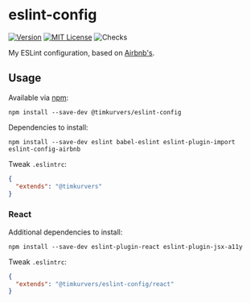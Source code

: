 # eslint-config

[![Version](https://badgen.net/npm/v/@timkurvers/eslint-config)](https://www.npmjs.org/package/@timkurvers/eslint-config)
[![MIT License](https://badgen.net/github/license/timkurvers/eslint-config)](LICENSE.md)
![Checks](https://badgen.net/github/checks/timkurvers/eslint-config)

My ESLint configuration, based on [Airbnb's](https://github.com/airbnb/javascript/tree/master/packages/eslint-config-airbnb).

## Usage

Available via [npm](https://www.npmjs.com):

```shell
npm install --save-dev @timkurvers/eslint-config
```

Dependencies to install:

```shell
npm install --save-dev eslint babel-eslint eslint-plugin-import eslint-config-airbnb
```

Tweak `.eslintrc`:

```json
{
  "extends": "@timkurvers"
}
```

### React

Additional dependencies to install:

```shell
npm install --save-dev eslint-plugin-react eslint-plugin-jsx-a11y
```

Tweak `.eslintrc`:

```json
{
  "extends": "@timkurvers/eslint-config/react"
}
```
